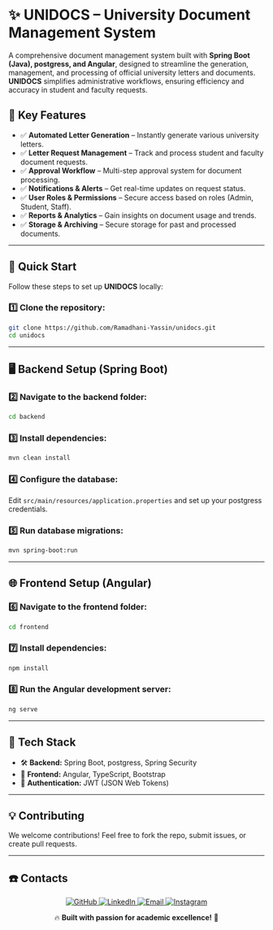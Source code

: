 # ✨ UNIDOCS – University Document Management System 

A comprehensive document management system built with **Spring Boot (Java), postgress, and Angular**, designed to streamline the generation, management, and processing of official university letters and documents. **UNIDOCS** simplifies administrative workflows, ensuring efficiency and accuracy in student and faculty requests.

## 🌟 Key Features

- ✅ **Automated Letter Generation** – Instantly generate various university letters.  
- ✅ **Letter Request Management** – Track and process student and faculty document requests.  
- ✅ **Approval Workflow** – Multi-step approval system for document processing.  
- ✅ **Notifications & Alerts** – Get real-time updates on request status.  
- ✅ **User Roles & Permissions** – Secure access based on roles (Admin, Student, Staff).  
- ✅ **Reports & Analytics** – Gain insights on document usage and trends.  
- ✅ **Storage & Archiving** – Secure storage for past and processed documents.  

---

## 🚀 Quick Start

Follow these steps to set up **UNIDOCS** locally:

### 1️⃣ Clone the repository:
```sh
git clone https://github.com/Ramadhani-Yassin/unidocs.git
cd unidocs
```

---

## 🖥️ Backend Setup (Spring Boot)

### 2️⃣ Navigate to the backend folder:
```sh
cd backend
```

### 3️⃣ Install dependencies:
```sh
mvn clean install
```

### 4️⃣ Configure the database:
Edit `src/main/resources/application.properties` and set up your postgress credentials.

### 5️⃣ Run database migrations:
```sh
mvn spring-boot:run
```

---

## 🌐 Frontend Setup (Angular)

### 6️⃣ Navigate to the frontend folder:
```sh
cd frontend
```

### 7️⃣ Install dependencies:
```sh
npm install
```

### 8️⃣ Run the Angular development server:
```sh
ng serve
```

---

## 📌 Tech Stack

- 🛠️ **Backend:** Spring Boot, postgress, Spring Security  
- 🎨 **Frontend:** Angular, TypeScript, Bootstrap  
- 🔐 **Authentication:** JWT (JSON Web Tokens)  

---

## 💡 Contributing

We welcome contributions! Feel free to fork the repo, submit issues, or create pull requests.

---

## ☎️ Contacts

<div align="center">
  <a href="https://github.com/Ramadhani-Yassin" target="_blank">
    <img src="https://img.shields.io/badge/GitHub-181717?style=for-the-badge&logo=github&logoColor=white" alt="GitHub">
  </a>
  <a href="https://www.linkedin.com/in/ramadhani-yassin-ramadhani/" target="_blank">
    <img src="https://img.shields.io/badge/LinkedIn-0077B5?style=for-the-badge&logo=linkedin&logoColor=white" alt="LinkedIn">
  </a>
  <a href="mailto:yasynramah@gmail.com">
    <img src="https://img.shields.io/badge/Email-D14836?style=for-the-badge&logo=gmail&logoColor=white" alt="Email">
  </a>
  <a href="https://www.instagram.com/rm_tech.tz/" target="_blank">
    <img src="https://img.shields.io/badge/Instagram-E4405F?style=for-the-badge&logo=instagram&logoColor=white" alt="Instagram">
  </a>
  
🔥 **Built with passion for academic excellence!** 🚀
</div>

